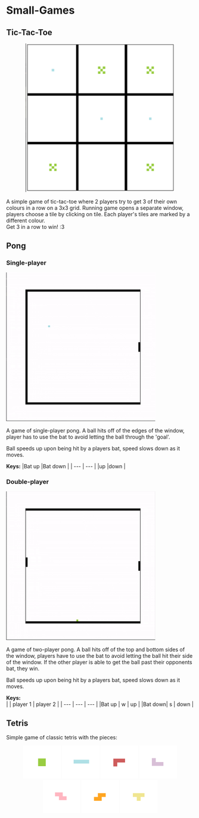 # Small-Games
## Tic-Tac-Toe
<p align="center">
  <img src="https://github.com/EvaWXHenderson/Small-Games/blob/main/images/Screenshot%202025-08-21%20at%2016.34.50.png" width="400" alt="tictactoe image">
</p>

A simple game of tic-tac-toe where 2 players try to get 3 of their own colours in a row on a 3x3 grid. Running game opens a separate window, players choose a tile by clicking on tile. Each player's tiles are marked by a different colour.    
Get 3 in a row to win! :3 

## Pong
### Single-player
![](https://github.com/EvaWXHenderson/Small-Games/blob/main/images/Pong-singleT.gif)

A game of single-player pong. A ball hits off of the edges of the window, player has to use the bat to avoid letting the ball through the 'goal'.

Ball speeds up upon being hit by a players bat, speed slows down as it moves.

**Keys:**
|Bat up  |Bat down |
| ---    | ---     |
|up      |down     |
  
### Double-player
![](https://github.com/EvaWXHenderson/Small-Games/blob/main/images/Pong%20double.gif)

A game of two-player pong. A ball hits off of the top and bottom sides of the window, players have to use the bat to avoid letting the ball hit their side of the window. If the other player is able to get the ball past their opponents bat, they win.

Ball speeds up upon being hit by a players bat, speed slows down as it moves.

**Keys:**    
|        | player 1 | player 2 |
| ---    | ---      | ---      |
|Bat up  | w        | up       |
|Bat down| s        | down     |


## Tetris
Simple game of classic tetris with the pieces:

<p align="center">
  <img src="https://github.com/EvaWXHenderson/Small-Games/blob/main/images/Screenshot%202025-09-05%20at%2015.32.05.png" width="100" />
  <img src="https://github.com/EvaWXHenderson/Small-Games/blob/main/images/Screenshot%202025-09-05%20at%2015.31.46.png" width="100" />
  <img src="https://github.com/EvaWXHenderson/Small-Games/blob/main/images/Screenshot%202025-09-05%20at%2015.31.32.png" width="100" />
  <img src="https://github.com/EvaWXHenderson/Small-Games/blob/main/images/Screenshot%202025-09-05%20at%2015.31.20.png" width="100" />
  <img src="https://github.com/EvaWXHenderson/Small-Games/blob/main/images/Screenshot%202025-09-05%20at%2015.31.09.png" width="100" /> 
  <img src="https://github.com/EvaWXHenderson/Small-Games/blob/main/images/Screenshot%202025-09-05%20at%2015.30.53.png" width="100" />
  <img src="https://github.com/EvaWXHenderson/Small-Games/blob/main/images/Screenshot%202025-09-05%20at%2015.36.52.png" width="100" /> 
</p>
